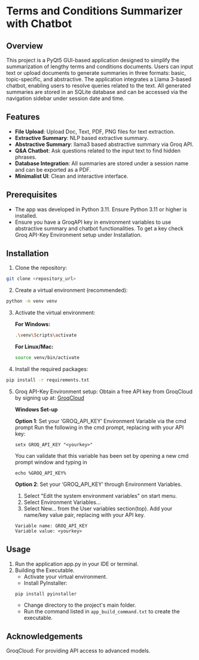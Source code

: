 # Terms and Conditions Summarizer with Chatbot
## Overview
This project is a PyQt5 GUI-based application designed to simplify the summarization of lengthy terms and conditions documents. Users can input text or upload documents to generate summaries in three formats: basic, topic-specific, and abstractive. The application integrates a Llama 3-based chatbot, enabling users to resolve queries related to the text. All generated summaries are stored in an SQLite database and can be accessed via the navigation sidebar under session date and time.

## Features
- **File Upload**: Upload Doc, Text, PDF, PNG files for text extraction.
- **Extractive Summary**: NLP based extractive summary.
- **Abstractive Summary**: llama3 based abstractive summary via Groq API.
- **Q&A Chatbot**: Ask questions related to the input text to find hidden phrases.
- **Database Integration**: All summaries are stored under a session name and can be exported as a PDF.
- **Minimalist UI**: Clean and interactive interface.

## Prerequisites
- The app was developed in Python 3.11. Ensure Python 3.11 or higher is installed.
- Ensure you have a GroqAPI key in environment variables to use abstractive summary and chatbot functionalities. To get a key check Groq API-Key Environment setup under Installation.

## Installation

1. Clone the repository:
```bash
git clone <repository_url>
```

2. Create a virtual environment (recommended):
```bash
python -m venv venv
```

3. Activate the virtual environment:
   
   **For Windows:**
   ```bash
   .\venv\Scripts\activate
   ```
   **For Linux/Mac:**
   ```bash
   source venv/bin/activate
   ```
   
4. Install the required packages:
```bash
pip install -r requirements.txt
```

5. Groq API-Key Environment setup:
   Obtain a free API key from GroqCloud by signing up at: [GroqCloud](https://console.groq.com/keys)
   
   **Windows Set-up**

   **Option 1**: Set your ‘GROQ_API_KEY’ Environment Variable via the cmd prompt
   Run the following in the cmd prompt, replacing <yourkey> with your API key:
   ```
   setx GROQ_API_KEY "<yourkey>"
   ```
   You can validate that this variable has been set by opening a new cmd prompt window and typing in 
   ```
   echo %GROQ_API_KEY%
   ```

   **Option 2**: Set your ‘GROQ_API_KEY’ through Environment Variables.
   1. Select "Edit the system environment variables" on start menu.
   2. Select Environment Variables...
   3. Select New… from the User variables section(top). Add your name/key value pair, replacing <yourkey> with your API key.
   ````
   Variable name: GROQ_API_KEY
   Variable value: <yourkey>
   ````
   
## Usage
1. Run the application app.py in your IDE or terminal.
2. Building the Executable.
   - Activate your virtual environment.
   - Install PyInstaller:
   ````
   pip install pyinstaller
   ````
   - Change directory to the project's main folder.
   - Run the command listed in `app_build_command.txt` to create the executable.


## Acknowledgements
GroqCloud: For providing API access to advanced models.
